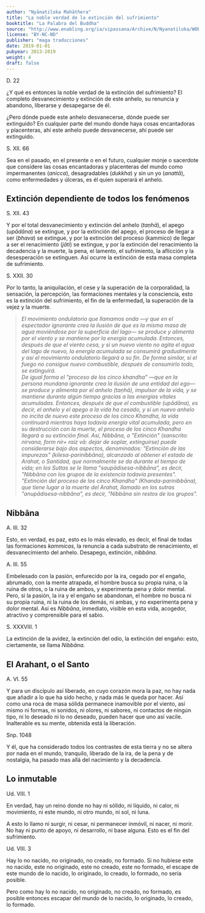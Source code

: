 ```yaml
---
author: "Nyānatiloka Mahāthera"
title: "La noble verdad de la extinción del sufrimiento"
booktitle: "La Palabra del Buddha"
source: "http://www.enabling.org/ia/vipassana/Archive/N/Nyanatiloka/WOB/index.html"
license: "BY-NC-ND"
publisher: "maga traducciones"
date: 2019-01-01
pubyear: 2013-2019
weight: 4
draft: false
---
```

D. 22  

¿Y qué es entonces la noble verdad de la extinción del sufrimiento? El completo desvanecimiento y extinción de este anhelo, su renuncia y abandono, liberarse y desapegarse de él.  

¿Pero dónde puede este anhelo desvanecerse, dónde puede ser extinguido? En cualquier parte del mundo donde haya cosas encantadoras y placenteras, ahí este anhelo puede desvanecerse, ahí puede ser extinguido.  

S. XII. 66  

Sea en el pasado, en el presente o en el futuro, cualquier monje o sacerdote que considere las cosas encantadoras y placenteras del mundo como impermanentes (*anicca*), desagradables (*dukkha*) y sin un yo (*anattā*), como enfermedades y úlceras, es él quien superará el anhelo.  

## Extinción dependiente de todos los fenómenos  

S. XII. 43  

Y por el total desvanecimiento y extinción del anhelo (*taṇhā*), el apego (*upādāna*) se extingue, y por la extinción del apego, el proceso de llegar a ser (*bhava*) se extingue, y por la extinción del proceso (kammico) de llegar a ser el renacimiento (*jāti*) se extingue, y por la extinción del renacimiento la decadencia y la muerte, la pena, el lamento, el sufrimiento, la aflicción y la desesperación se extinguen. Así ocurre la extinción de esta masa completa de sufrimiento.  

S. XXII. 30  

Por lo tanto, la aniquilación, el cese y la superación de la corporalidad, la sensación, la percepción, las formaciones mentales y la consciencia, esto es la extinción del sufrimiento, el fin de la enfermedad, la superación de la vejez y la muerte.  

> *El movimiento ondulatorio que llamamos onda —y que en el espectador ignorante crea la ilusión de que es la misma masa de agua moviéndose por la superficie del lago— se produce y alimenta por el viento y se mantiene por la energía acumulada. Entonces, después de que el viento cesa, y si un nuevo viento no agita el agua del lago de nuevo, la energía acumulada se consumirá gradualmente y así el movimiento ondulatorio llegará a su fin. De forma similar, si el fuego no consigue nuevo combustible, después de consumirlo todo, se extinguirá.  
De igual forma el "proceso de los cinco khandha" —que en la persona mundana ignorante crea la ilusión de una entidad del ego— se produce y alimenta por el anhelo (taṇhā), impulsor de la vida, y se mantiene durante algún tiempo gracias a las energías vitales acumuladas. Entonces, después de que el combustible (upādāna), es decir, el anhelo y el apego a la vida ha cesado, y si un nuevo anhelo no incita de nuevo este proceso de los cinco Khandha, la vida continuará mientras haya todavía energía vital acumulada, pero en su destrucción con la muerte, el proceso de los cinco Khandha llegará a su extinción final.
Así, Nibbāna, o "Extinción" (sanscrito: nirvana, form nir+ raíz vā: dejar de soplar, extinguirse) puede considerarse bajo dos aspectos, denominados:
"Extinción de las impurezas" (kilesa-parinibbāna), alcanzado al obtener el estado de Arahat, o Santidad, que normalmente se da durante el tiempo de vida; en los Suttas se le llama "saupādisesa-nibbāna", es decir, "Nibbāna con los grupos de la existencia todavía presentes".
"Extinción del proceso de los cinco Khandha" (Khanda-parinibbāna), que tiene lugar a la muerte del Arahat, llamado en los sutras "anupādisesa-nibbāna", es decir, "Nibbāna sin restos de los grupos".*  

## Nibbāna  

A. III. 32  

Esto, en verdad, es paz, esto es lo más elevado, es decir, el final de todas las formaciones *kammicas*, la renuncia a cada substrato de renacimiento, el desvanecimiento del anhelo. Desapego, extinción, *nibbāna*.  

A. III. 55  

Embelesado con la pasión, enfurecido por la ira, cegado por el engaño, abrumado, con la mente atrapada, el hombre busca su propia ruina, o la ruina de otros, o la ruina de ambos, y experimenta pena y dolor mental. Pero, si la pasión, la ira y el engaño se abandonan, el hombre no busca ni su propia ruina, ni la ruina de los demás, ni ambas, y no experimenta pena y dolor mental. Así es *Nibbāna*, inmediato, visible en esta vida, acogedor, atractivo y comprensible para el sabio.  

S. XXXVIII. 1  

La extinción de la avidez, la extinción del odio, la extinción del engaño: esto, ciertamente, se llama *Nibbāna*.  

## El Arahant, o el Santo  

A. VI. 55  

Y para un discípulo así liberado, en cuyo corazón mora la paz, no hay nada que añadir a lo que ha sido hecho, y nada más le queda por hacer. Así como una roca de masa sólida permanece inamovible por el viento, así mismo ni formas, ni sonidos, ni olores, ni sabores, ni contactos de ningún tipo, ni lo deseado ni lo no deseado, pueden hacer que uno así vacile. Inalterable es su mente, obtenida está la liberación.  

Snp. 1048  

Y él, que ha considerado todos los contrastes de esta tierra y no se altera por nada en el mundo, tranquilo, liberado de la ira, de la pena y de nostalgia, ha pasado mas allá del nacimiento y la decadencia.  

## Lo inmutable  

Ud. VIII. 1  

En verdad, hay un reino donde no hay ni sólido, ni líquido, ni calor, ni movimiento, ni este mundo, ni otro mundo, ni sol, ni luna.  

A esto lo llamo ni surgir, ni cesar, ni permanecer inmóvil, ni nacer, ni morir. No hay ni punto de apoyo, ni desarrollo, ni base alguna. Esto es el fin del sufrimiento.  

Ud. VIII. 3  

Hay lo no nacido, no originado, no creado, no formado. Si no hubiese este no nacido, este no originado, este no creado, este no formado, el escape de este mundo de lo nacido, lo originado, lo creado, lo formado, no sería posible.  

Pero como hay lo no nacido, no originado, no creado, no formado, es posible entonces escapar del mundo de lo nacido, lo originado, lo creado, lo formado.  
